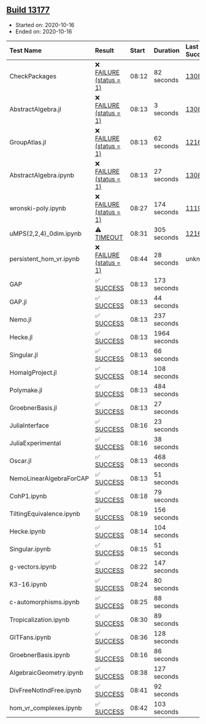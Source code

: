 ## [Build 13177](https://oscarci.mathematik.uni-kl.de/job/oscar/13177/)

* Started on: 2020-10-16
* Ended on: 2020-10-16

| Test Name    | Result | Start | Duration | Last Success | First Failure |
|:-------------|:-------|:------|:---------|:-------------|:--------------|
| CheckPackages | ❌ [FAILURE (status = 1)](https://oscarci.mathematik.uni-kl.de/job/oscar/13177/artifact/logs/build-13177/CheckPackages.log) | 08:12 | 82 seconds | [13085](https://oscarci.mathematik.uni-kl.de/job/oscar/13085/) | [13086](https://oscarci.mathematik.uni-kl.de/job/oscar/13086/) |
| AbstractAlgebra.jl | ❌ [FAILURE (status = 1)](https://oscarci.mathematik.uni-kl.de/job/oscar/13177/artifact/logs/build-13177/AbstractAlgebra.jl.log) | 08:13 | 3 seconds | [13085](https://oscarci.mathematik.uni-kl.de/job/oscar/13085/) | [13086](https://oscarci.mathematik.uni-kl.de/job/oscar/13086/) |
| GroupAtlas.jl | ❌ [FAILURE (status = 1)](https://oscarci.mathematik.uni-kl.de/job/oscar/13177/artifact/logs/build-13177/GroupAtlas.jl.log) | 08:13 | 62 seconds | [12167](https://oscarci.mathematik.uni-kl.de/job/oscar/12167/) | [12168](https://oscarci.mathematik.uni-kl.de/job/oscar/12168/) |
| AbstractAlgebra.ipynb | ❌ [FAILURE (status = 1)](https://oscarci.mathematik.uni-kl.de/job/oscar/13177/artifact/logs/build-13177/AbstractAlgebra.ipynb.log) | 08:13 | 27 seconds | [13085](https://oscarci.mathematik.uni-kl.de/job/oscar/13085/) | [13086](https://oscarci.mathematik.uni-kl.de/job/oscar/13086/) |
| wronski-poly.ipynb | ❌ [FAILURE (status = 1)](https://oscarci.mathematik.uni-kl.de/job/oscar/13177/artifact/logs/build-13177/wronski-poly.ipynb.log) | 08:27 | 174 seconds | [11192](https://oscarci.mathematik.uni-kl.de/job/oscar/11192/) | [11193](https://oscarci.mathematik.uni-kl.de/job/oscar/11193/) |
| uMPS(2,2,4)_0dim.ipynb | ⚠ [TIMEOUT](https://oscarci.mathematik.uni-kl.de/job/oscar/13177/artifact/logs/build-13177/uMPS-2-2-4-_0dim.ipynb.log) | 08:31 | 305 seconds | [12167](https://oscarci.mathematik.uni-kl.de/job/oscar/12167/) | [12168](https://oscarci.mathematik.uni-kl.de/job/oscar/12168/) |
| persistent_hom_vr.ipynb | ❌ [FAILURE (status = 1)](https://oscarci.mathematik.uni-kl.de/job/oscar/13177/artifact/logs/build-13177/persistent_hom_vr.ipynb.log) | 08:44 | 28 seconds | unknown | unknown |
| GAP | ✅ [SUCCESS](https://oscarci.mathematik.uni-kl.de/job/oscar/13177/artifact/logs/build-13177/GAP.log) | 08:13 | 173 seconds |  |  |
| GAP.jl | ✅ [SUCCESS](https://oscarci.mathematik.uni-kl.de/job/oscar/13177/artifact/logs/build-13177/GAP.jl.log) | 08:13 | 44 seconds |  |  |
| Nemo.jl | ✅ [SUCCESS](https://oscarci.mathematik.uni-kl.de/job/oscar/13177/artifact/logs/build-13177/Nemo.jl.log) | 08:13 | 237 seconds |  |  |
| Hecke.jl | ✅ [SUCCESS](https://oscarci.mathematik.uni-kl.de/job/oscar/13177/artifact/logs/build-13177/Hecke.jl.log) | 08:13 | 1964 seconds |  |  |
| Singular.jl | ✅ [SUCCESS](https://oscarci.mathematik.uni-kl.de/job/oscar/13177/artifact/logs/build-13177/Singular.jl.log) | 08:13 | 66 seconds |  |  |
| HomalgProject.jl | ✅ [SUCCESS](https://oscarci.mathematik.uni-kl.de/job/oscar/13177/artifact/logs/build-13177/HomalgProject.jl.log) | 08:14 | 108 seconds |  |  |
| Polymake.jl | ✅ [SUCCESS](https://oscarci.mathematik.uni-kl.de/job/oscar/13177/artifact/logs/build-13177/Polymake.jl.log) | 08:13 | 484 seconds |  |  |
| GroebnerBasis.jl | ✅ [SUCCESS](https://oscarci.mathematik.uni-kl.de/job/oscar/13177/artifact/logs/build-13177/GroebnerBasis.jl.log) | 08:13 | 27 seconds |  |  |
| JuliaInterface | ✅ [SUCCESS](https://oscarci.mathematik.uni-kl.de/job/oscar/13177/artifact/logs/build-13177/JuliaInterface.log) | 08:16 | 23 seconds |  |  |
| JuliaExperimental | ✅ [SUCCESS](https://oscarci.mathematik.uni-kl.de/job/oscar/13177/artifact/logs/build-13177/JuliaExperimental.log) | 08:16 | 38 seconds |  |  |
| Oscar.jl | ✅ [SUCCESS](https://oscarci.mathematik.uni-kl.de/job/oscar/13177/artifact/logs/build-13177/Oscar.jl.log) | 08:13 | 468 seconds |  |  |
| NemoLinearAlgebraForCAP | ✅ [SUCCESS](https://oscarci.mathematik.uni-kl.de/job/oscar/13177/artifact/logs/build-13177/NemoLinearAlgebraForCAP.log) | 08:13 | 51 seconds |  |  |
| CohP1.ipynb | ✅ [SUCCESS](https://oscarci.mathematik.uni-kl.de/job/oscar/13177/artifact/logs/build-13177/CohP1.ipynb.log) | 08:18 | 79 seconds |  |  |
| TiltingEquivalence.ipynb | ✅ [SUCCESS](https://oscarci.mathematik.uni-kl.de/job/oscar/13177/artifact/logs/build-13177/TiltingEquivalence.ipynb.log) | 08:19 | 156 seconds |  |  |
| Hecke.ipynb | ✅ [SUCCESS](https://oscarci.mathematik.uni-kl.de/job/oscar/13177/artifact/logs/build-13177/Hecke.ipynb.log) | 08:14 | 104 seconds |  |  |
| Singular.ipynb | ✅ [SUCCESS](https://oscarci.mathematik.uni-kl.de/job/oscar/13177/artifact/logs/build-13177/Singular.ipynb.log) | 08:15 | 51 seconds |  |  |
| g-vectors.ipynb | ✅ [SUCCESS](https://oscarci.mathematik.uni-kl.de/job/oscar/13177/artifact/logs/build-13177/g-vectors.ipynb.log) | 08:22 | 147 seconds |  |  |
| K3-16.ipynb | ✅ [SUCCESS](https://oscarci.mathematik.uni-kl.de/job/oscar/13177/artifact/logs/build-13177/K3-16.ipynb.log) | 08:24 | 80 seconds |  |  |
| c-automorphisms.ipynb | ✅ [SUCCESS](https://oscarci.mathematik.uni-kl.de/job/oscar/13177/artifact/logs/build-13177/c-automorphisms.ipynb.log) | 08:25 | 88 seconds |  |  |
| Tropicalization.ipynb | ✅ [SUCCESS](https://oscarci.mathematik.uni-kl.de/job/oscar/13177/artifact/logs/build-13177/Tropicalization.ipynb.log) | 08:30 | 89 seconds |  |  |
| GITFans.ipynb | ✅ [SUCCESS](https://oscarci.mathematik.uni-kl.de/job/oscar/13177/artifact/logs/build-13177/GITFans.ipynb.log) | 08:36 | 128 seconds |  |  |
| GroebnerBasis.ipynb | ✅ [SUCCESS](https://oscarci.mathematik.uni-kl.de/job/oscar/13177/artifact/logs/build-13177/GroebnerBasis.ipynb.log) | 08:16 | 86 seconds |  |  |
| AlgebraicGeometry.ipynb | ✅ [SUCCESS](https://oscarci.mathematik.uni-kl.de/job/oscar/13177/artifact/logs/build-13177/AlgebraicGeometry.ipynb.log) | 08:38 | 127 seconds |  |  |
| DivFreeNotIndFree.ipynb | ✅ [SUCCESS](https://oscarci.mathematik.uni-kl.de/job/oscar/13177/artifact/logs/build-13177/DivFreeNotIndFree.ipynb.log) | 08:41 | 92 seconds |  |  |
| hom_vr_complexes.ipynb | ✅ [SUCCESS](https://oscarci.mathematik.uni-kl.de/job/oscar/13177/artifact/logs/build-13177/hom_vr_complexes.ipynb.log) | 08:42 | 103 seconds |  |  |
